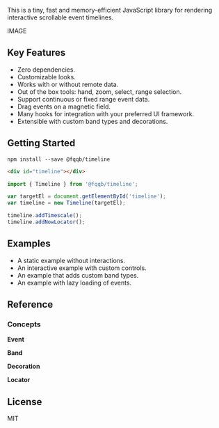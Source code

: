 This is a tiny, fast and memory-efficient JavaScript library for rendering interactive scrollable event timelines.

IMAGE


## Key Features

* Zero dependencies.
* Customizable looks.
* Works with or without remote data.
* Out of the box tools: hand, zoom, select, range selection.
* Support continuous or fixed range event data.
* Drag events on a magnetic field.
* Many hooks for integration with your preferred UI framework.
* Extensible with custom band types and decorations.


## Getting Started

```shell
npm install --save @fqqb/timeline
```

```html
<div id="timeline"></div>
```

```js
import { Timeline } from '@fqqb/timeline';

var targetEl = document.getElementById('timeline');
var timeline = new Timeline(targetEl);

timeline.addTimescale();
timeline.addNowLocator();
```


## Examples

* A static example without interactions.
* An interactive example with custom controls.
* An example that adds custom band types.
* An example with lazy loading of events.


## Reference

### Concepts

**Event**

**Band**

**Decoration**

**Locator**



## License

MIT
